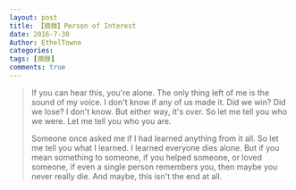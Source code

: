 ```yaml
---
layout: post
title: 【摘錄】Person of Interest
date: 2016-7-30
Author: EthelTowne
categories: 
tags: [摘錄]
comments: true
--- 
```


> If you can hear this, you're alone. The only thing left of me is the sound of my voice. I don't know if any of us made it. Did we win? Did we lose? I don't know. But either way, it's over. So let me tell you who we were. Let me tell you who you are. 
> 
> Someone once asked me if I had learned anything from it all. So let me tell you what I learned. I learned everyone dies alone. But if you mean something to someone, if you helped someone, or loved someone, if even a single person remembers you, then maybe you never really die. And maybe, this isn't the end at all.

